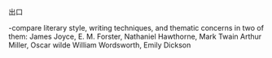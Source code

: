出口

-compare literary style, writing techniques, and thematic concerns in two of them: 
James Joyce, E. M. Forster, Nathaniel Hawthorne, Mark Twain
Arthur Miller, Oscar wilde 
William Wordsworth,  Emily Dickson



